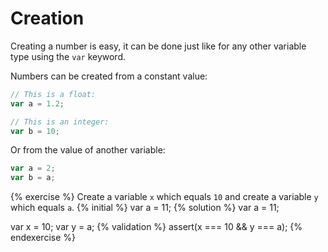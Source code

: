 # Creation

Creating a number is easy, it can be done just like for any other variable type using the `var` keyword.

Numbers can be created from a constant value:

```javascript
// This is a float:
var a = 1.2;

// This is an integer:
var b = 10;
```

Or from the value of another variable:

```javascript
var a = 2;
var b = a;
```

{% exercise %}
Create a variable `x` which equals `10` and create a variable `y` which equals `a`.
{% initial %}
var a = 11;
{% solution %}
var a = 11;

var x = 10;
var y = a;
{% validation %}
assert(x === 10 && y === a);
{% endexercise %}
